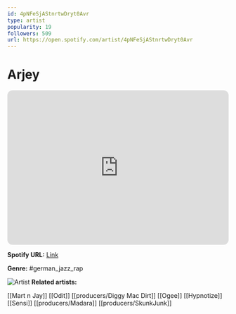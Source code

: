 ```yaml
---
id: 4pNFeSjAStnrtwDryt0Avr
type: artist
popularity: 19
followers: 509
url: https://open.spotify.com/artist/4pNFeSjAStnrtwDryt0Avr
---
```

# Arjey

<iframe style="border-radius:12px" src="https://open.spotify.com/embed/artist/4pNFeSjAStnrtwDryt0Avr" width="100%" height="352" frameBorder="0" allowfullscreen="" allow="autoplay; clipboard-write; encrypted-media; fullscreen; picture-in-picture" loading="lazy"></iframe>

**Spotify URL:** [Link](https://open.spotify.com/artist/4pNFeSjAStnrtwDryt0Avr)

**Genre:**  #german_jazz_rap

![Artist](https://i.scdn.co/image/ab67616d0000b273502583730f0a98ec0092bead)
**Related artists:**

[[Mart n Jay]]
[[Odit]]
[[producers/Diggy Mac Dirt]]
[[Ogee]]
[[Hypnotize]]
[[Sensi]]
[[producers/Madara]]
[[producers/SkunkJunk]]
